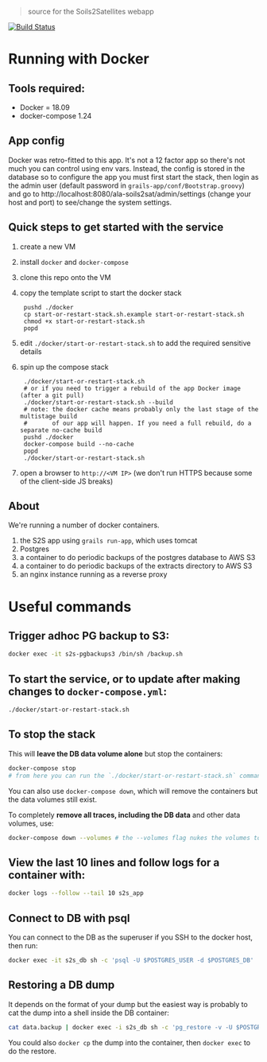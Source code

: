 > source for the Soils2Satellites webapp

[![Build Status](https://travis-ci.org/tokmakoff/ala-soils2sat.svg?branch=master)](https://travis-ci.org/tokmakoff/ala-soils2sat)

# Running with Docker

## Tools required:
  - Docker = 18.09
  - docker-compose 1.24

## App config
Docker was retro-fitted to this app. It's not a 12 factor app so there's not much you can control using env vars.
Instead, the config is stored in the database so to configure the app you must first start the stack, then login as the
admin user (default password in `grails-app/conf/Bootstrap.groovy`) and go to
http://localhost:8080/ala-soils2sat/admin/settings (change your host and port) to see/change the system settings.

## Quick steps to get started with the service

  1. create a new VM
  1. install `docker` and `docker-compose`
  1. clone this repo onto the VM
  1. copy the template script to start the docker stack

          pushd ./docker
          cp start-or-restart-stack.sh.example start-or-restart-stack.sh
          chmod +x start-or-restart-stack.sh
          popd

  1. edit `./docker/start-or-restart-stack.sh` to add the required sensitive details
  1. spin up the compose stack

          ./docker/start-or-restart-stack.sh
          # or if you need to trigger a rebuild of the app Docker image (after a git pull)
          ./docker/start-or-restart-stack.sh --build
          # note: the docker cache means probably only the last stage of the multistage build
          #       of our app will happen. If you need a full rebuild, do a separate no-cache build
          pushd ./docker
          docker-compose build --no-cache
          popd
          ./docker/start-or-restart-stack.sh

  1. open a browser to `http://<VM IP>` (we don't run HTTPS because some of the client-side JS breaks)

## About
We're running a number of docker containers.
  1. the S2S app using `grails run-app`, which uses tomcat
  1. Postgres
  1. a container to do periodic backups of the postgres database to AWS S3
  1. a container to do periodic backups of the extracts directory to AWS S3
  1. an nginx instance running as a reverse proxy

# Useful commands

## Trigger adhoc PG backup to S3:
```bash
docker exec -it s2s-pgbackups3 /bin/sh /backup.sh
```

## To start the service, or to update after making changes to `docker-compose.yml`:
```bash
./docker/start-or-restart-stack.sh
```

## To stop the stack

This will **leave the DB data volume alone** but stop the containers:
```bash
docker-compose stop
# from here you can run the `./docker/start-or-restart-stack.sh` command to start the stack again, and it'll pick up the existing DB data volume
```

You can also use `docker-compose down`, which will remove the containers but the data volumes still exist.


To completely **remove all traces, including the DB data** and other data volumes, use:

```bash
docker-compose down --volumes # the --volumes flag nukes the volumes too
```

## View the last 10 lines and follow logs for a container with:

```bash
docker logs --follow --tail 10 s2s_app
```

## Connect to DB with psql
You can connect to the DB as the superuser if you SSH to the docker host, then run:
```bash
docker exec -it s2s_db sh -c 'psql -U $POSTGRES_USER -d $POSTGRES_DB'
```

## Restoring a DB dump
It depends on the format of your dump but the easiest way is probably to cat the dump into a shell inside the DB container:
```bash
cat data.backup | docker exec -i s2s_db sh -c 'pg_restore -v -U $POSTGRES_USER -d $POSTGRES_DB --clean --if-exists'
```

You could also `docker cp` the dump into the container, then `docker exec` to do the restore.
